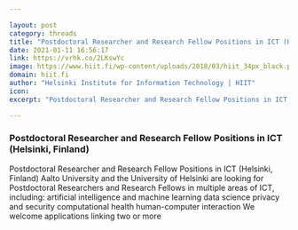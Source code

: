 ```yaml
---

layout: post
category: threads
title: "Postdoctoral Researcher and Research Fellow Positions in ICT (Helsinki, Finland)"
date: 2021-01-11 16:56:17
link: https://vrhk.co/2LKswYc
image: https://www.hiit.fi/wp-content/uploads/2018/03/hiit_34px_black.png
domain: hiit.fi
author: "Helsinki Institute for Information Technology | HIIT"
icon: 
excerpt: "Postdoctoral Researcher and Research Fellow Positions in ICT (Helsinki, Finland) Aalto University and the University of Helsinki are looking for Postdoctoral Researchers and Research Fellows in multiple areas of ICT, including: artificial intelligence and machine learning data science privacy and security computational health human-computer interaction We welcome applications linking two or more"

---
```


### Postdoctoral Researcher and Research Fellow Positions in ICT (Helsinki, Finland)

Postdoctoral Researcher and Research Fellow Positions in ICT (Helsinki, Finland) Aalto University and the University of Helsinki are looking for Postdoctoral Researchers and Research Fellows in multiple areas of ICT, including: artificial intelligence and machine learning data science privacy and security computational health human-computer interaction We welcome applications linking two or more